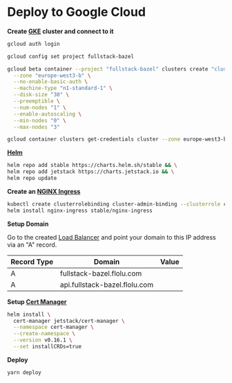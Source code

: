 # Deploy to Google Cloud

**Create [GKE][1] cluster and connect to it**

```bash
gcloud auth login

gcloud config set project fullstack-bazel

gcloud beta container --project "fullstack-bazel" clusters create "cluster"\
  --zone "europe-west3-b" \
  --no-enable-basic-auth \
  --machine-type "n1-standard-1" \
  --disk-size "30" \
  --preemptible \
  --num-nodes "1" \
  --enable-autoscaling \
  --min-nodes "0" \
  --max-nodes "3"

gcloud container clusters get-credentials cluster --zone europe-west3-b --project fullstack-bazel
```

**[Helm][2]**

```bash
helm repo add stable https://charts.helm.sh/stable && \
helm repo add jetstack https://charts.jetstack.io && \
helm repo update
```

**Create an [NGINX Ingress][3]**

```bash
kubectl create clusterrolebinding cluster-admin-binding --clusterrole cluster-admin --user $(gcloud config get-value account) && \
helm install nginx-ingress stable/nginx-ingress
```

**Setup Domain**

Go to the created [Load Balancer][4] and point your domain to this IP address via an "A" record.

| Record Type | Domain                        | Value        |
| ----------- | ----------------------------- | ------------ |
| A           | fullstack-bazel.flolu.com     | <ip-address> |
| A           | api.fullstack-bazel.flolu.com | <ip-address> |

**Setup [Cert Manager][5]**

```bash
helm install \
  cert-manager jetstack/cert-manager \
  --namespace cert-manager \
  --create-namespace \
  --version v0.16.1 \
  --set installCRDs=true
```

**Deploy**

```bash
yarn deploy
```

[1]: https://cloud.google.com/kubernetes-engine
[2]: https://helm.sh
[3]: https://github.com/kubernetes/ingress-nginx
[4]: https://console.cloud.google.com/net-services/loadbalancing/loadBalancers/list
[5]: https://github.com/helm/charts/tree/master/stable/cert-manager
